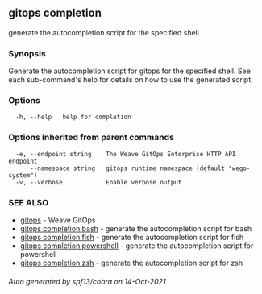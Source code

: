 ## gitops completion

generate the autocompletion script for the specified shell

### Synopsis


Generate the autocompletion script for gitops for the specified shell.
See each sub-command's help for details on how to use the generated script.


### Options

```
  -h, --help   help for completion
```

### Options inherited from parent commands

```
  -e, --endpoint string    The Weave GitOps Enterprise HTTP API endpoint
      --namespace string   gitops runtime namespace (default "wego-system")
  -v, --verbose            Enable verbose output
```

### SEE ALSO

* [gitops](gitops.md)	 - Weave GitOps
* [gitops completion bash](gitops_completion_bash.md)	 - generate the autocompletion script for bash
* [gitops completion fish](gitops_completion_fish.md)	 - generate the autocompletion script for fish
* [gitops completion powershell](gitops_completion_powershell.md)	 - generate the autocompletion script for powershell
* [gitops completion zsh](gitops_completion_zsh.md)	 - generate the autocompletion script for zsh

###### Auto generated by spf13/cobra on 14-Oct-2021
